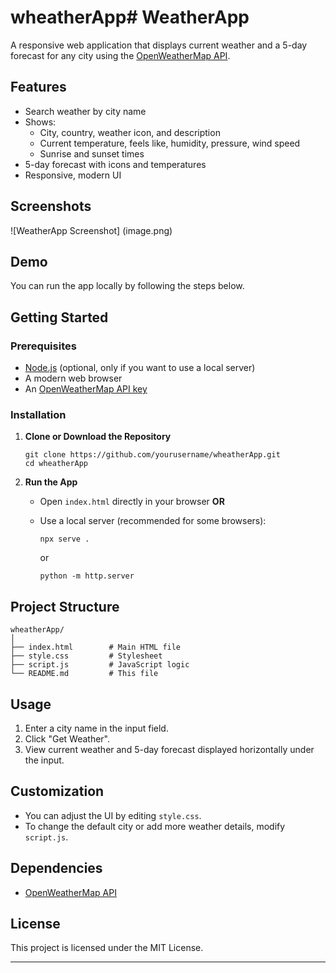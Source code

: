 # wheatherApp# WeatherApp

A responsive web application that displays current weather and a 5-day forecast for any city using the [OpenWeatherMap API](https://openweathermap.org/api).

## Features

- Search weather by city name
- Shows:
  - City, country, weather icon, and description
  - Current temperature, feels like, humidity, pressure, wind speed
  - Sunrise and sunset times
- 5-day forecast with icons and temperatures
- Responsive, modern UI

## Screenshots

![WeatherApp Screenshot] (image.png)
## Demo

You can run the app locally by following the steps below.

## Getting Started

### Prerequisites

- [Node.js](https://nodejs.org/) (optional, only if you want to use a local server)
- A modern web browser
- An [OpenWeatherMap API key](https://openweathermap.org/appid)

### Installation

1. **Clone or Download the Repository**

   ```
   git clone https://github.com/yourusername/wheatherApp.git
   cd wheatherApp
   ```


2. **Run the App**

   - Open `index.html` directly in your browser **OR**
   - Use a local server (recommended for some browsers):

     ```
     npx serve .
     ```
     or
     ```
     python -m http.server
     ```

## Project Structure

```
wheatherApp/
│
├── index.html        # Main HTML file
├── style.css         # Stylesheet
├── script.js         # JavaScript logic
└── README.md         # This file
```

## Usage

1. Enter a city name in the input field.
2. Click "Get Weather".
3. View current weather and 5-day forecast displayed horizontally under the input.

## Customization

- You can adjust the UI by editing `style.css`.
- To change the default city or add more weather details, modify `script.js`.

## Dependencies

- [OpenWeatherMap API](https://openweathermap.org/api)

## License

This project is licensed under the MIT License.

---

